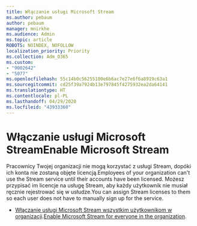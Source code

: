 ```yaml
---
title: Włączanie usługi Microsoft Stream
ms.author: pebaum
author: pebaum
manager: mnirkhe
ms.audience: Admin
ms.topic: article
ROBOTS: NOINDEX, NOFOLLOW
localization_priority: Priority
ms.collection: Adm_O365
ms.custom:
- "9002642"
- "5077"
ms.openlocfilehash: 55c14b0c56255100e6b6ac7e27e6f6a8919c63a1
ms.sourcegitcommit: cd25f39a7924b13e797845f4275932ea2da64141
ms.translationtype: HT
ms.contentlocale: pl-PL
ms.lasthandoff: 04/29/2020
ms.locfileid: "43933360"
---
```

# <a name="enable-microsoft-stream"></a><span data-ttu-id="8e186-102">Włączanie usługi Microsoft Stream</span><span class="sxs-lookup"><span data-stu-id="8e186-102">Enable Microsoft Stream</span></span>

<span data-ttu-id="8e186-103">Pracownicy Twojej organizacji nie mogą korzystać z usługi Stream, dopóki ich konta nie zostaną objęte licencją.</span><span class="sxs-lookup"><span data-stu-id="8e186-103">Employees of your organization can't use the Stream service until their accounts have been licensed.</span></span> <span data-ttu-id="8e186-104">Możesz przypisać im licencje na usługę Stream, aby każdy użytkownik nie musiał ręcznie rejestrować się w usłudze.</span><span class="sxs-lookup"><span data-stu-id="8e186-104">You can assign Stream licenses to them so each user does not have to manually sign up for the service.</span></span>

- <span data-ttu-id="8e186-105">[Włączanie usługi Microsoft Stream wszystkim użytkownikom w organizacji](https://docs.microsoft.com/stream/assign-user-licenses).</span><span class="sxs-lookup"><span data-stu-id="8e186-105">[Enable Microsoft Stream for everyone in the organization](https://docs.microsoft.com/stream/assign-user-licenses).</span></span>
